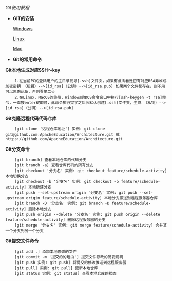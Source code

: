 *Git使用教程*

* **GIT的安装** 
 
  [Windows](https://www.cnblogs.com/wj-1314/p/7993819.html)
 
  [Linux](https://www.jianshu.com/p/26ac33481b27)
 
  [Mac](https://www.cnblogs.com/wj-1314/p/7993819.html)

* **Git的常用命令**

**Git本地生成对应SSH～key**
```
    1.在当前PC的登陆用户的主目录找寻[.ssh]文件夹，如果有点击看是否有对应RSA非堆成加密密钥 （私钥）-->[id_rsa]（公钥）-->[id_rsa.pub] 如果两个文件都存在，则不用可以忽略此条，否则看第二步
    2.在Linux，MacOS的终端，Windows的DOS命令窗口中执行[ssh-keygen -t rsa]命令，一直按enter键即可，此命令执行完了之后会默认创建[.ssh]文件夹，生成 （私钥）-->[id_rsa]（公钥）-->[id_rsa.pub] 
```
**Git克隆远程代码代码仓库**
```
    [git clone '远程仓库地址'] 实例: git clone git@github.com:ApacheEducation/Architecture.git 或 https://github.com/ApacheEducation/Architecture.git
```
**Git分支命令**
```
    [git branch] 查看本地仓库的代码分支
    [git branch -a] 查看仓库代码的所有分支
    [git checkout '分支名' 实例: git checkout feature/schedule-activity] 本地切换分支
    [git checkout -b '分支名' 实例: git checkout -b feature/schedule-activity] 本地新建分支
    [git push --set-upstream origin '分支名' 实例: git push --set-upstream origin feature/schedule-activity] 本地分支推送到远程服务器仓库
    [git branch -D '分支名' 实例: git branch -D feature/schedule-activity] 删除本地分支
    [git push origin --delete '分支名' 实例: git push origin --delete feature/schedule-activity] 删除远程服务器的分支
    [git merge '分支名' 实例: git merge feature/schedule-activity] 合并某一个分支到另一个分支
```
**Git提交文件命令**
```
    [git add .] 添加本地修改的文件
    [git commit -m '提交的的理由'] 提交文件修改的简要说明
    [git push 实例: git push] 将提交的修改推送到远程服务器
    [git pull] 实例: git pull] 更新本地仓库
    [git status 实例: git status] 查看本地仓库的状态
```


